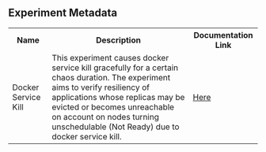 ## Experiment Metadata

<table>
<tr>
<th> Name </th>
<th> Description </th>
<th> Documentation Link </th>
</tr>
<tr>
 <td> Docker Service Kill </td>
 <td> This experiment causes docker service kill gracefully for a certain chaos duration. The experiment aims to verify resiliency of applications whose replicas may be evicted or becomes unreachable on account on nodes turning unschedulable (Not Ready) due to docker service kill. </td>
 <td>  <a href="https://litmuschaos.github.io/litmus/experiments/categories/nodes/docker-service-kill/"> Here </a> </td>
 </tr>
 </table>
